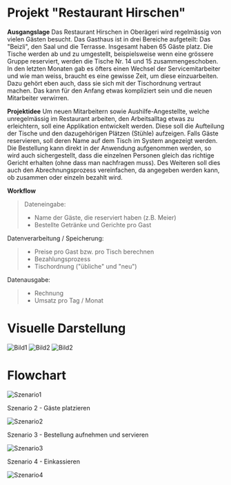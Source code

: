 # Projekt "Restaurant Hirschen"

**Ausgangslage**
Das Restaurant Hirschen in Oberägeri wird regelmässig von vielen Gästen besucht. Das Gasthaus ist in drei Bereiche aufgeteilt: Das "Beizli", den Saal und die Terrasse. Insgesamt haben 65 Gäste platz. 
Die Tische werden ab und zu umgestellt, beispielsweise wenn eine grössere Gruppe reserviert, werden die Tische Nr. 14 und 15 zusammengeschoben. In den letzten Monaten gab es öfters einen Wechsel der Servicemitarbeiter und wie man weiss, braucht es eine gewisse Zeit, um diese einzuarbeiten. Dazu gehört eben auch, dass sie sich mit der Tischordnung vertraut machen.
Das kann für den Anfang etwas kompliziert sein und die neuen Mitarbeiter verwirren.

**Projektidee**
Um neuen Mitarbeitern sowie Aushilfe-Angestellte, welche unregelmässig im Restaurant arbeiten, den Arbeitsalltag etwas zu erleichtern, soll eine Applikation entwickelt werden. Diese soll die Aufteilung der Tische und den dazugehörigen Plätzen (Stühle) aufzeigen. Falls Gäste reservieren, soll deren Name auf dem Tisch im System angezeigt werden. Die Bestellung kann direkt in der Anwendung aufgenommen werden, so wird auch sichergestellt, dass die einzelnen Personen gleich das richtige Gericht erhalten (ohne dass man nachfragen muss). Des Weiteren soll dies auch den Abrechnungsprozess vereinfachen, da angegeben werden kann, ob zusammen oder einzeln bezahlt wird.

**Workflow**
> Dateneingabe: 
> * Name der Gäste, die reserviert haben (z.B. Meier) 
> * Bestellte Getränke und Gerichte pro Gast

Datenverarbeitung / Speicherung:
> * Preise pro Gast bzw. pro Tisch berechnen
> * Bezahlungsprozess
> * Tischordnung ("übliche" und "neu")

Datenausgabe:
> * Rechnung
> * Umsatz pro Tag / Monat 

# Visuelle Darstellung
![Bild1](Bild1.png)
![Bild2](Bild2.png)
![Bild2](Bild3.png)

# Flowchart
![Szenario1](Szenario1.jpg)

Szenario 2 - Gäste platzieren

![Szenario2](Szenario2.jpg)

Szenario 3 - Bestellung aufnehmen und servieren

![Szenario3](Szenario3.jpg)

Szenario 4 - Einkassieren

![Szenario4](Szenario4.jpg)

    
    
